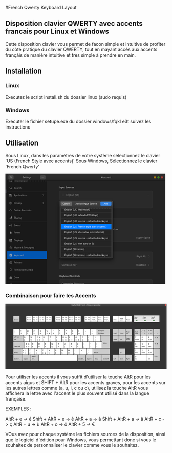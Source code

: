#French Qwerty Keyboard Layout

## Disposition clavier QWERTY avec accents francais pour Linux et Windows

Cette disposition clavier vous permet de facon simple et intuitive de profiter du côté pratique du clavier QWERTY, tout en mayant accès aux accents françàis de manière intuitive et très simple à prendre en main.

## Installation

### Linux

Executez le script install.sh du dossier linux (sudo requis)

### Windows

Executer le fichier setupe.exe du dossier windows/fqkl e3t suivez les instructions

## Utilisation

Sous Linux, dans les paramètres de votre système sélectionnez le clavier 'US (French Style avec accents)'
Sous Windows, Sélectionnez le clavier 'French Qwerty'

![Image selection Clavier](https://github.com/HeRrKrUgEr/french-qwerty-keyboard/blob/master/assets/selection-clavier-gnome.png)

### Combinaison pour faire les Accents

![Image disposition Clavier](https://github.com/HeRrKrUgEr/french-qwerty-keyboard/blob/master/assets/disposition-clavier.png)

Pour utiliser les accents il vous suffit d'utiliser la touche AltR pour les accents aigus et SHIFT + AltR pour les accents graves, pour les accents sur les autres lettres comme (a, u, i, c ou o), utilisez la touche AltR vous affichera la lettre avec l'accent le plus souvent utilisé dans la langue française.

EXEMPLES :

AltR + e -> é
Shift + AltR + e -> è
AltR + a -> à
Shift + AltR + a -> â
AltR + c -> ç
AltR + u -> ù
AltR + o -> ô
AltR + 5 -> €

VOus avez pour chaque système les fichiers sources de la disposition, ainsi que le logiciel d'édition pour Windows, vous permettant donc si vous le souhaitez de personnaliser le clavier comme vous le souhaitez.
